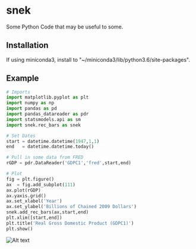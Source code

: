 # snek
Some Python Code that may be useful to some.

## Installation
If using miniconda3, install to "~/miniconda3/lib/python3.6/site-packages". 

## Example

```python
# Imports
import matplotlib.pyplot as plt
import numpy as np
import pandas as pd
import pandas_datareader as pdr
import statsmodels.api as sm
import snek.rec_bars as snek

# Set Dates
start = datetime.datetime(1947,1,1)
end   = datetime.datetime.today()

# Pull in some data from FRED
rGDP = pdr.DataReader('GDPC1','fred',start,end)

# Plot
fig = plt.figure()
ax  = fig.add_subplot(111)
ax.plot(rGDP)
ax.yaxis.grid()
ax.set_xlabel('Year')
ax.set_ylabel('Billions of Chained 2009 Dollars')
snek.add_rec_bars(ax,start,end)
plt.xlim([start,end])
plt.title('Real Gross Domestic Product (GDPC1)')
plt.show()
```

![Alt text](/figures/rGDP.png?raw=true "Original Title")
